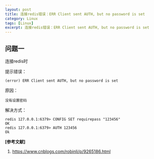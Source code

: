 ```yaml
---
layout: post
title: 连接redis错误：ERR Client sent AUTH, but no password is set
category: Linux
tags: [Linux]
excerpt: 连接redis错误：ERR Client sent AUTH, but no password is set
---
```


## 问题一 ##

连接redis时

提示错误：

	(error) ERR Client sent AUTH, but no password is set

原因：

	没有设置密码	

解决方式：

	redis 127.0.0.1:6379> CONFIG SET requirepass "123456"
	OK
	redis 127.0.0.1:6379> AUTH 123456
	Ok

**[参考文献]**

1. <https://www.cnblogs.com/robinli/p/9265186.html>


